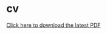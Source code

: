 # cv

[Click here to download the latest PDF](https://github.com/n3d1117/cv/releases/latest/download/cv.pdf)
